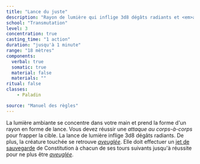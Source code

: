 ```yaml
---
title: "Lance du juste"
description: "Rayon de lumière qui inflige 3d8 dégâts radiants et <em>aveugle</em> la cible."
school: "Transmutation"
level: 3
concentration: true
casting_time: "1 action"
duration: "jusqu'à 1 minute"
range: "18 mètres"
components:
  verbal: true
  somatic: true
  material: false
  materials: ""
ritual: false
classes:
    - Paladin

source: "Manuel des règles"
---
```

La lumière ambiante se concentre dans votre main et prend la forme d'un rayon en forme de lance. Vous devez réussir une _attaque au corps-à-corps_ pour frapper la cible. La lance de lumière inflige 3d8 dégâts radiants. De plus, la créature touchée se retrouve [_aveuglée_](/gerer-la-sante-du-personnage#aveuglé). Elle doit effectuer un [jet de sauvegarde](/utiliser-les-caracteristiques#jets-de-sauvegarde) de Constitution à chacun de ses tours suivants jusqu'à réussite pour ne plus être [_aveuglée_](/gerer-la-sante-du-personnage#aveuglé).
